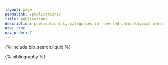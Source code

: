```yaml
---
layout: page
permalink: /publications/
title: publications
description: publications by categories in reversed chronological order. 
nav: true
nav_order: 7
---
```


<!-- _pages/publications.md -->

<!-- Bibsearch Feature -->

{% include bib_search.liquid %}

<div class="publications">

{% bibliography %}

</div>

